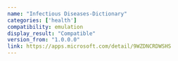 ```yaml
---
name: "Infectious Diseases-Dictionary"
categories: ['health']
compatibility: emulation
display_result: "Compatible"
version_from: "1.0.0.0"
link: https://apps.microsoft.com/detail/9WZDNCRDWSHS
---
```

